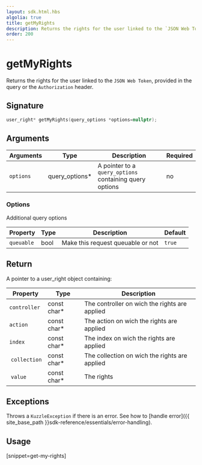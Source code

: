 ```yaml
---
layout: sdk.html.hbs
algolia: true
title: getMyRights
description: Returns the rights for the user linked to the `JSON Web Token`.
order: 200
---
```


# getMyRights

Returns the rights for the user linked to the `JSON Web Token`, provided in the query or the `Authorization` header.

## Signature

```cpp
user_right* getMyRights(query_options *options=nullptr);
```

## Arguments

| Arguments    | Type    | Description | Required
|--------------|---------|-------------|----------
| `options`  | query_options*    | A pointer to a `query_options` containing query options | no

### **Options**

Additional query options

| Property     | Type    | Description                       | Default
| ---------- | ------- | --------------------------------- | -------
| `queuable` | bool | Make this request queuable or not | `true`

## Return

A pointer to a user_right object containing:

| Property     | Type    | Description                       |
| ---------- | ------- | --------------------------------- |
| `controller` | const char* | The controller on wich the rights are applied |
| `action` | const char* | The action on wich the rights are applied |
| `index` | const char* | The index on wich the rights are applied |
| `collection` | const char* | The collection on wich the rights are applied |
| `value` | const char* | The rights |

## Exceptions

Throws a `KuzzleException` if there is an error. See how to [handle error]({{ site_base_path }}sdk-reference/essentials/error-handling).

## Usage

[snippet=get-my-rights]
